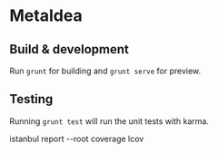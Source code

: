 # MetaIdea

## Build & development

Run `grunt` for building and `grunt serve` for preview.

## Testing

Running `grunt test` will run the unit tests with karma.


istanbul report --root coverage lcov